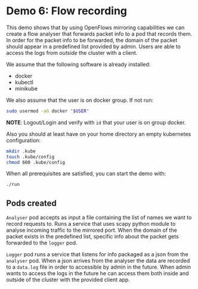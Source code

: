 # Demo 6: Flow recording 

This demo shows that by using OpenFlows mirroring capabilities we can create a flow analyser that forwards packet info to a pod that records them. In order for the packet info to be forwarded, the domain of the packet should appear in a predefined list provided by admin. Users are able to access the logs from _outside_ the cluster with a client.  

We assume that the following software is already installed:

- docker
- kubectl
- minikube

We also assume that the user is on docker group. If not run:

```sh
sudo usermod -aG docker "$USER"
```

**NOTE**: Logout/Login and verify with `id` that your user is on group docker.

Also you should at least have on your home directory an empty kubernetes
configuration:

```sh
mkdir .kube
touch .kube/config
chmod 600 .kube/config
```

When all prerequisites are satisfied, you can start the demo with:

```sh
./run
```

## Pods created

`Analyser` pod accepts as input a file containing the list of names we want to record requests to. Runs a service that uses scapy python module to analyse incoming traffic to the mirrored port. When the domain of the packet exists in the predefined list, specific info about the packet gets forwarded to the `logger` pod. 

`Logger` pod runs a service that listens for info packaged as a json from the `analyser` pod. When a json arrives from the analyser the data are recorded to a `data.log` file in order to accessible by admin in the future. When admin wants to access the logs in the future he can access them both inside and outside of the cluster with the provided client app.
